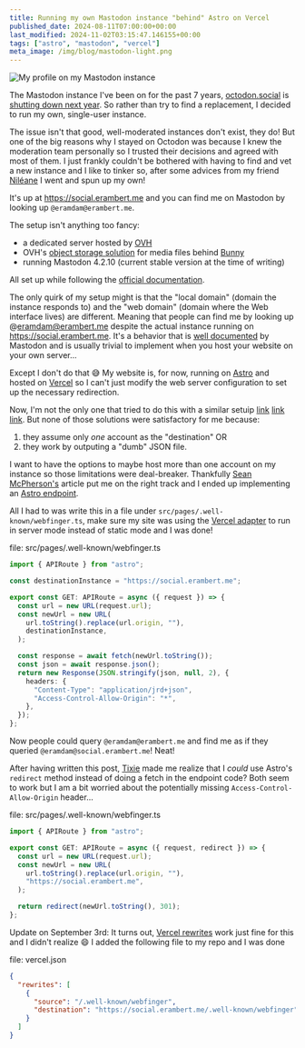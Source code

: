 ```yaml
---
title: Running my own Mastodon instance "behind" Astro on Vercel
published_date: 2024-08-11T07:00:00+00:00
last_modified: 2024-11-02T03:15:47.146155+00:00
tags: ["astro", "mastodon", "vercel"]
meta_image: /img/blog/mastodon-light.png
---
```


<picture>
  <source srcset="/img/blog/mastodon-dark.png" media="(prefers-color-scheme: dark)" type="image/png">
  <source srcset="/img/blog/mastodon-light.png" type="image/png"><img
    src="/img/blog/mastodon-light.png" alt="My profile on my Mastodon instance"  
    loading="lazy" decoding="async">
</picture>

The Mastodon instance I've been on for the past 7 years, [octodon.social](https://octodon.social) is [shutting down next year](https://octodon.social/@CobaltVelvet/112897672123037837). So rather than try to find a replacement, I decided to run my own, single-user instance.

The issue isn't that good, well-moderated instances don't exist, they do! But one of the big reasons why I stayed on Octodon was because I knew the moderation team personally so I trusted their decisions and agreed with most of them. I just frankly couldn't be bothered with having to find and vet a new instance and I like to tinker so, after some advices from my friend [Niléane](https://nileane.fr/) I went and spun up my own!

It's up at https://social.erambert.me and you can find me on Mastodon by looking up `@eramdam@erambert.me`.

The setup isn't anything too fancy:

- a dedicated server hosted by [OVH](https://eco.ovhcloud.com/en/)
- OVH's [object storage solution](https://us.ovhcloud.com/public-cloud/object-storage/) for media files behind [Bunny](https://bunny.net/)
- running Mastodon 4.2.10 (current stable version at the time of writing)

All set up while following the [official documentation](https://docs.joinmastodon.org/admin/prerequisites/).

The only quirk of my setup might is that the "local domain" (domain the instance responds to) and the "web domain" (domain where the Web interface lives) are different. Meaning that people can find me by looking up @eramdam@erambert.me despite the actual instance running on https://social.erambert.me. It's a behavior that is [well documented](https://docs.joinmastodon.org/admin/config/#web_domain) by Mastodon and is usually trivial to implement when you host your website on your own server...

Except I don't do that 😅 My website is, for now, running on [Astro](https://astro.build) and hosted on [Vercel](https://vercel.com/) so I can't just modify the web server configuration to set up the necessary redirection.

Now, I'm not the only one that tried to do this with a similar setuip [link](https://www.danillouz.dev/posts/mastodon-alias#using-my-custom-domain-as-an-alias) [link](https://brandonrozek.com/blog/mastodon-webfinger-alias-using-redirects/) [link](https://www.seanmcp.com/articles/use-your-domain-on-mastodon-with-astro/). But none of those solutions were satisfactory for me because:

1. they assume only _one_ account as the "destination" OR
2. they work by outputing a "dumb" JSON file.

I want to have the options to maybe host more than one account on my instance so those limitations were deal-breaker. Thankfully [Sean McPherson's](https://www.seanmcp.com/articles/use-your-domain-on-mastodon-with-astro/) article put me on the right track and I ended up implementing an [Astro endpoint](https://docs.astro.build/en/guides/endpoints/).

All I had to was write this in a file under `src/pages/.well-known/webfinger.ts`, make sure my site was using the [Vercel adapter](https://docs.astro.build/en/guides/integrations-guide/vercel/) to run in server mode instead of static mode and I was done!

file: src/pages/.well-known/webfinger.ts

```typescript
import { APIRoute } from "astro";

const destinationInstance = "https://social.erambert.me";

export const GET: APIRoute = async ({ request }) => {
  const url = new URL(request.url);
  const newUrl = new URL(
    url.toString().replace(url.origin, ""),
    destinationInstance,
  );

  const response = await fetch(newUrl.toString());
  const json = await response.json();
  return new Response(JSON.stringify(json, null, 2), {
    headers: {
      "Content-Type": "application/jrd+json",
      "Access-Control-Allow-Origin": "*",
    },
  });
};
```

Now people could query `@eramdam@erambert.me` and find me as if they queried `@eramdam@social.erambert.me`! Neat!

After having written this post, [Tixie](https://mastodon.guerilla.studio/@tixie) made me realize that I _could_ use Astro's `redirect` method instead of doing a fetch in the endpoint code? Both seem to work but I am a bit worried about the potentially missing `Access-Control-Allow-Origin` header...

file: src/pages/.well-known/webfinger.ts

```typescript
import { APIRoute } from "astro";

export const GET: APIRoute = async ({ request, redirect }) => {
  const url = new URL(request.url);
  const newUrl = new URL(
    url.toString().replace(url.origin, ""),
    "https://social.erambert.me",
  );

  return redirect(newUrl.toString(), 301);
};
```

Update on September 3rd: It turns out, [Vercel rewrites](https://vercel.com/docs/edge-network/rewrites) work just fine for this and I didn't realize 😄 I added the following file to my repo and I was done

file: vercel.json

```json
{
  "rewrites": [
    {
      "source": "/.well-known/webfinger",
      "destination": "https://social.erambert.me/.well-known/webfinger"
    }
  ]
}
```
